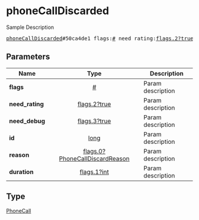 # phoneCallDiscarded

Sample Description

<pre>
<a href="../constructor/phoneCallDiscarded.md">phoneCallDiscarded</a>#50ca4de1 flags:<a href="../type/#.md">#</a> need_rating:<a href="../type/flags.2?true.md">flags.2?true</a> need_debug:<a href="../type/flags.3?true.md">flags.3?true</a> id:<a href="../type/long.md">long</a> reason:<a href="../type/flags.0?PhoneCallDiscardReason.md">flags.0?PhoneCallDiscardReason</a> duration:<a href="../type/flags.1?int.md">flags.1?int</a> = <a href="../type/PhoneCall.md">PhoneCall</a>;
</pre>

## Parameters

| Name | Type | Description |
|------|:----:|-------------|
| **flags** | [#](../type/#.md) | Param description |
| **need_rating** | [flags.2?true](../type/flags.2?true.md) | Param description |
| **need_debug** | [flags.3?true](../type/flags.3?true.md) | Param description |
| **id** | [long](../type/long.md) | Param description |
| **reason** | [flags.0?PhoneCallDiscardReason](../type/flags.0?PhoneCallDiscardReason.md) | Param description |
| **duration** | [flags.1?int](../type/flags.1?int.md) | Param description |

## Type

[PhoneCall](../type/PhoneCall.md)
